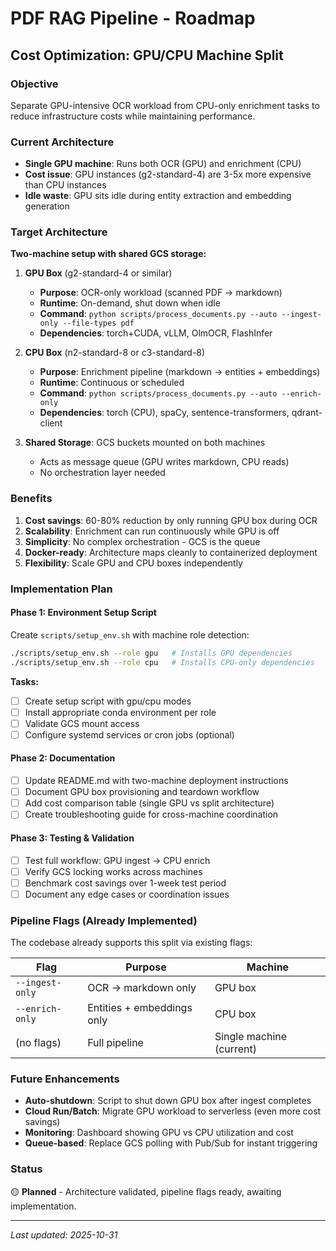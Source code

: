 # PDF RAG Pipeline - Roadmap

## Cost Optimization: GPU/CPU Machine Split

### Objective
Separate GPU-intensive OCR workload from CPU-only enrichment tasks to reduce infrastructure costs while maintaining performance.

### Current Architecture
- **Single GPU machine**: Runs both OCR (GPU) and enrichment (CPU)
- **Cost issue**: GPU instances (g2-standard-4) are 3-5x more expensive than CPU instances
- **Idle waste**: GPU sits idle during entity extraction and embedding generation

### Target Architecture

**Two-machine setup with shared GCS storage:**

1. **GPU Box** (g2-standard-4 or similar)
   - **Purpose**: OCR-only workload (scanned PDF → markdown)
   - **Runtime**: On-demand, shut down when idle
   - **Command**: `python scripts/process_documents.py --auto --ingest-only --file-types pdf`
   - **Dependencies**: torch+CUDA, vLLM, OlmOCR, FlashInfer

2. **CPU Box** (n2-standard-8 or c3-standard-8)
   - **Purpose**: Enrichment pipeline (markdown → entities + embeddings)
   - **Runtime**: Continuous or scheduled
   - **Command**: `python scripts/process_documents.py --auto --enrich-only`
   - **Dependencies**: torch (CPU), spaCy, sentence-transformers, qdrant-client

3. **Shared Storage**: GCS buckets mounted on both machines
   - Acts as message queue (GPU writes markdown, CPU reads)
   - No orchestration layer needed

### Benefits

1. **Cost savings**: 60-80% reduction by only running GPU box during OCR
2. **Scalability**: Enrichment can run continuously while GPU is off
3. **Simplicity**: No complex orchestration - GCS is the queue
4. **Docker-ready**: Architecture maps cleanly to containerized deployment
5. **Flexibility**: Scale GPU and CPU boxes independently

### Implementation Plan

#### Phase 1: Environment Setup Script
Create `scripts/setup_env.sh` with machine role detection:

```bash
./scripts/setup_env.sh --role gpu   # Installs GPU dependencies
./scripts/setup_env.sh --role cpu   # Installs CPU-only dependencies
```

**Tasks:**
- [ ] Create setup script with gpu/cpu modes
- [ ] Install appropriate conda environment per role
- [ ] Validate GCS mount access
- [ ] Configure systemd services or cron jobs (optional)

#### Phase 2: Documentation
- [ ] Update README.md with two-machine deployment instructions
- [ ] Document GPU box provisioning and teardown workflow
- [ ] Add cost comparison table (single GPU vs split architecture)
- [ ] Create troubleshooting guide for cross-machine coordination

#### Phase 3: Testing & Validation
- [ ] Test full workflow: GPU ingest → CPU enrich
- [ ] Verify GCS locking works across machines
- [ ] Benchmark cost savings over 1-week test period
- [ ] Document any edge cases or coordination issues

### Pipeline Flags (Already Implemented)

The codebase already supports this split via existing flags:

| Flag | Purpose | Machine |
|------|---------|---------|
| `--ingest-only` | OCR → markdown only | GPU box |
| `--enrich-only` | Entities + embeddings only | CPU box |
| (no flags) | Full pipeline | Single machine (current) |

### Future Enhancements

- **Auto-shutdown**: Script to shut down GPU box after ingest completes
- **Cloud Run/Batch**: Migrate GPU workload to serverless (even more cost savings)
- **Monitoring**: Dashboard showing GPU vs CPU utilization and cost
- **Queue-based**: Replace GCS polling with Pub/Sub for instant triggering

### Status
🟡 **Planned** - Architecture validated, pipeline flags ready, awaiting implementation.

---

*Last updated: 2025-10-31*
